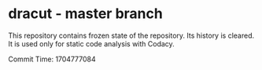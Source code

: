 # dracut - master branch

This repository contains frozen state of the repository.
Its history is cleared. It is used only for static code
analysis with Codacy.

Commit Time: 1704777084